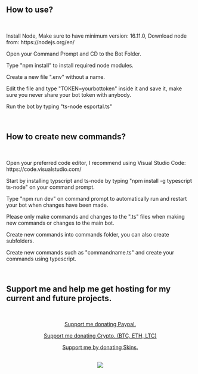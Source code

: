 <h2>How to use?</h2>
<br>

<p>Install Node, Make sure to have minimum version: 16.11.0, Download node from: https://nodejs.org/en/</p>
<p>Open your Command Prompt and CD to the Bot Folder.</p>
<p>Type "npm install" to install required node modules.</p>
<p>Create a new file ".env" without a name.</p>
<p>Edit the file and type "TOKEN=yourbottoken" inside it and save it, make sure you never share your bot token with anybody.</p>
<p>Run the bot by typing "ts-node esportal.ts"</p>

<br>

<h2>How to create new commands?</h2>
<br>

<p>Open your preferred code editor, I recommend using Visual Studio Code: https://code.visualstudio.com/</p>
<p>Start by installing typscript and ts-node by typing "npm install -g typescript ts-node" on your command prompt.</p>
<p> Type "npm run dev" on command prompt to automatically run and restart your bot when changes have been made.</p>
<p>Please only make commands and changes to the ".ts" files when making new commands or changes to the main bot.</p>
<p>Create new commands into commands folder, you can also create subfolders.</p>
<p>Create new commands such as "commandname.ts" and create your commands using typescript.</p>

<br>

<h2>Support me and help me get hosting for my current and future projects.</h2>
<br>

<p align="center" >
  <a href="https://streamelements.com/maybejari/tip">
  Support me donating Paypal.
  </a>
<p align="center" >
  <a href="https://1upcoin.com/donate/maybejari">
  Support me donating Crypto. (BTC, ETH, LTC)
    </a>
<p align="center" >
  <a href="https://steamcommunity.com/tradeoffer/new/?partner=115322418&token=Zz70W4F-">
  Support me by donating Skins.
  </a>
<br>
<br>

<p align="center" >
  <a href="https://discord.gg/ZNyTnGMy9E">
  <img src="https://i.imgur.com/t7HgDIj.png" />
  </a>
</p>

